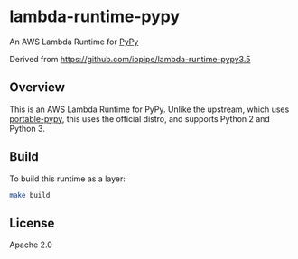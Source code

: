 # lambda-runtime-pypy

An AWS Lambda Runtime for [PyPy](http://pypy.org)

Derived from https://github.com/iopipe/lambda-runtime-pypy3.5

## Overview

This is an AWS Lambda Runtime for PyPy. Unlike the upstream, which uses [portable-pypy](https://github.com/squeaky-pl/portable-pypy), this uses the official distro, and supports Python 2 and Python 3.

## Build

To build this runtime as a layer:

```bash
make build
```

## License

Apache 2.0
